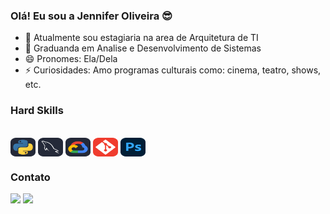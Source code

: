 ### Olá! Eu sou a Jennifer Oliveira 😎

- 🔭 Atualmente sou estagiaria na area de Arquitetura de TI
- 🌱 Graduanda em Analise e Desenvolvimento de Sistemas
- 😄 Pronomes: Ela/Dela
- ⚡ Curiosidades: Amo programas culturais como: cinema, teatro, shows, etc.


### Hard Skills
<div style="display: inline_block"><br>
  <img align="center" alt="Jenn-Python" height="30" width="40" src="https://github.com/tandpfun/skill-icons/blob/main/icons/Python-Dark.svg">
  <img align="center" alt="Jenn-MySQL" height="30" width="40" src="https://github.com/tandpfun/skill-icons/blob/main/icons/MySQL-Dark.svg">
  <img align="center" alt="Jenn-GCP" height="30" width="40" src="https://github.com/tandpfun/skill-icons/blob/main/icons/GCP-Dark.svg">
  <img align="center" alt="Jenn-Git" height="30" width="40" src="https://github.com/tandpfun/skill-icons/blob/main/icons/Git.svg">
  <img align="center" alt="Jenn-Git" height="30" width="40" src="https://github.com/tandpfun/skill-icons/blob/main/icons/Photoshop.svg">
</div>
  
### Contato
 <div> 
  <a href = "mailto:jenniferoliveira@hotmail.com.br"><img src="https://img.shields.io/badge/Microsoft_Outlook-0078D4?style=for-the-badge&logo=microsoft-outlook&logoColor=white"></a>
  <a href="https://www.linkedin.com/in/jennifer-oliveira14" target="_blank"><img src="https://img.shields.io/badge/-LinkedIn-%230077B5?style=for-the-badge&logo=linkedin&logoColor=white" target="_blank"></a> 
  
</div>
